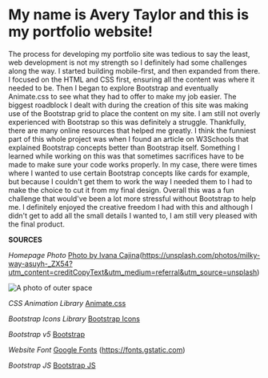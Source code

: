 # My name is Avery Taylor and this is my portfolio website!
The process for developing my portfolio site was tedious to say the least, web development is not my strength so I definitely had some challenges along the way. I started building mobile-first, and then expanded from there. I focused on the HTML and CSS first, ensuring all the content was where it needed to be. Then I began to explore Bootstrap and eventually Animate.css to see what they had to offer to make my job easier. The biggest roadblock I dealt with during the creation of this site was making use of the Bootstrap grid to place the content on my site. I am still not overly experienced with Bootstrap so this was definitely a struggle. Thankfully, there are many online resources that helped me greatly. I think the funniest part of this whole project was when I found an article on W3Schools that explained Bootstrap concepts better than Bootstrap itself. Something I learned while working on this was that sometimes sacrifices have to be made to make sure your code works properly. In my case, there were times where I wanted to use certain Bootstrap concepts like cards for example, but because I couldn't get them to work the way I needed them to I had to make the choice to cut it from my final design. Overall this was a fun challenge that would've been a lot more stressful without Bootstrap to help me. I definitely enjoyed the creative freedom I had with this and although I didn't get to add all the small details I wanted to, I am still very pleased with the final product.

**SOURCES**

*Homepage Photo*
[Photo by Ivana Cajina](https://unsplash.com/@von_co?utm_content=creditCopyText&utm_medium=referral&utm_source=unsplash)(https://unsplash.com/photos/milky-way-asuyh-_ZX54?utm_content=creditCopyText&utm_medium=referral&utm_source=unsplash)

![A photo of outer space](outer-space.jpg)

*CSS Animation Library*
[Animate.css](https://animate.style/)

*Bootstrap Icons Library*
[Bootstrap Icons](https://icons.getbootstrap.com/?utm_source=a2hs)

*Bootstrap v5*
[Bootstrap](https://getbootstrap.com/)

*Website Font*
[Google Fonts](https://fonts.googleapis.com/css2?family=Red+Hat+Display:ital,wght@0,300..900;1,300..900&display=swap) 
              (https://fonts.gstatic.com)

*Bootstrap JS*
[Bootstrap JS](https://cdn.jsdelivr.net/npm/bootstrap@5.3.3/dist/js/bootstrap.bundle.min.js)
